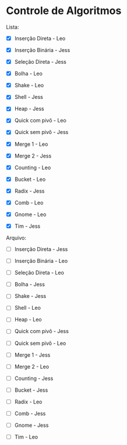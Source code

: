 # Controle de Algoritmos

Lista:

- [x] Inserção Direta - Leo
- [x] Inserção Binária - Jess
- [x] Seleção Direta - Jess
- [x] Bolha - Leo
- [x] Shake - Leo
- [x] Shell - Jess
- [x] Heap - Jess
- [x] Quick com pivô - Leo
- [x] Quick sem pivô - Jess
- [x] Merge 1 - Leo
- [x] Merge 2 - Jess
- [x] Counting - Leo
- [x] Bucket - Leo
- [x] Radix - Jess
- [x] Comb - Leo
- [x] Gnome - Leo
- [x] Tim - Jess


Arquivo:

- [ ] Inserção Direta - Jess
- [ ] Inserção Binária - Leo
- [ ] Seleção Direta - Leo
- [ ] Bolha - Jess
- [ ] Shake - Jess
- [ ] Shell - Leo
- [ ] Heap - Leo
- [ ] Quick com pivô - Jess
- [ ] Quick sem pivô - Leo
- [ ] Merge 1 - Jess
- [ ] Merge 2 - Leo
- [ ] Counting - Jess
- [ ] Bucket -  Jess
- [ ] Radix - Leo
- [ ] Comb - Jess
- [ ] Gnome - Jess
- [ ] Tim - Leo 

